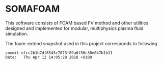 # SOMAFOAM

  This software consists of FOAM based FV method and other utilities designed and implemented for modular, multiphysics plasma fluid simulation.

The foam-extend snapshot used in this project corresponds to following
```
commit efcc2b1b7df8543c7873f89a6f50c30e047b1b11
Date:   Thu Apr 12 14:05:28 2018 +0100
``` 

